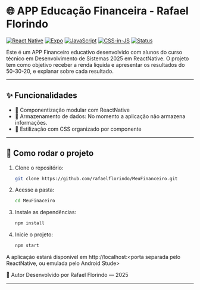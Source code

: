 
# 🌐 APP Educação Financeira - Rafael Florindo

[![React Native](https://img.shields.io/badge/React_Native-0.79.0-61DAFB?logo=react)](https://reactnative.dev/)
[![Expo](https://img.shields.io/badge/Expo-50.0.3-000020?logo=expo)](https://expo.dev/)
[![JavaScript](https://img.shields.io/badge/JavaScript-ES6+-F7DF1E?logo=javascript&logoColor=000)](https://developer.mozilla.org/pt-BR/docs/Web/JavaScript)
[![CSS-in-JS](https://img.shields.io/badge/Estilização-CSS--in--JS-blueviolet)](https://reactnative.dev/docs/style)
[![Status](https://img.shields.io/badge/status-em%20desenvolvimento-yellow)]()


Este é um APP Financeiro educativo desenvolvido com alunos do curso técnico em Desenvolvimento de Sistemas 2025 em ReactNative. O projeto tem como objetivo receber a renda liquida e apresentar os resultados do 50-30-20, e explanar sobre cada resultado.

---

## ✨ Funcionalidades

- 🧩 Componentização modular com ReactNative
- 💾 Armazenamento de dados: No momento a aplicação não armazena informações.
- 🎨 Estilização com CSS organizado por componente

---

## 🚀 Como rodar o projeto

1. Clone o repositório:
   ```bash
   git clone https://github.com/rafaelflorindo/MeuFinanceiro.git
2. Acesse a pasta:
    ```bash
    cd MeuFinaceiro
3. Instale as dependências:
    ```bash
    npm install
4. Inicie o projeto:
    ```bash
    npm start
 A aplicação estará disponível em http://localhost:<porta separada pelo ReactNative, ou emulada pelo Android Stude>

📌 Autor
Desenvolvido por Rafael Florindo — 2025

---

